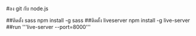 #ลง git กับ node.js

##ติดตั้ง sass
npm install -g sass
##ติดตั้ง liveserver
npm install -g live-server
##run
'''live-server --port=8000'''
